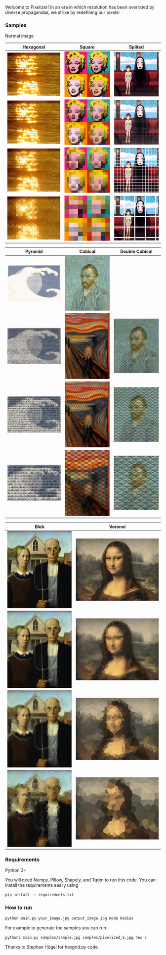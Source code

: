 Welcome to Pixelizer!
In an era in which resolution has been overrated by diverse propagandas, we strike by redefining our pixels!

### Samples
Normal image

Hexagonal             | Square          |       Splited      
:-------------------------:|:-------------------------:|:-------------------------:
![Normal](samples/hex/light.jpg) | ![Normal](samples/sq/monroe.jpg)  |  ![Normal](samples/split/sprited.jpg) 
![R=5](samples/hex/hex_5.jpg) | ![R=30](samples/sq/monroe_30.jpg)  |  ![R=5](samples/split/split_2.jpg)
![R=15](samples/hex/hex_15.jpg) | ![R=20](samples/sq/monroe_20.jpg)  |  ![R=50](samples/split/split_7.jpg) | 
![R=30](samples/hex/hex_30.jpg) | ![R=10](samples/sq/monroe_10.jpg)  |  ![R=200](samples/split/split_23.jpg) | 

Pyramid                   |         Cubical         |   Double Cubical
:-------------------------:|:-------------------------:|:-------------------------:
  | ![Normal](samples/pyramid/wave.jpg) | ![Normal](samples/dcube/gogh.jpg)
 ![R=300](samples/pyramid/wave_30.jpg) | ![R=10](samples/cube/scream_5.jpg) | ![R=15](samples/dcube/gogh_15.jpg)
 ![R=1000](samples/pyramid/wave_50.jpg) | ![R=30](samples/cube/scream_10.jpg) | ![R=30](samples/dcube/gogh_30.jpg)
 ![R=4000](samples/pyramid/wave_80.jpg) | ![R=50](samples/cube/scream_30.jpg) | ![R=50](samples/dcube/gogh_50.jpg)
 
 
Blob                    |   Voronoi    |
:-------------------------:|:-------------------------:|
![Normal](samples/blob/gothic.jpg) | ![Normal](samples/vor/mona.jpg)
![R=5](samples/blob/gothic_5.jpg) | ![R=300](samples/vor/mona_4000.jpg) 
![R=10](samples/blob/gothic_10.jpg) |  ![R=1000](samples/vor/mona_1000.jpg)
![R=20](samples/blob/gothic_20.jpg) | ![R=4000](samples/vor/mona_300.jpg)

### Requirements
Python 3+

You will need Numpy, Pillow, Shapely, and Tqdm to run this code.
You can install the requirements easily using 
```bash
pip install -r requirements.txt
```

### How to run
```bash
python main.py your_image.jpg output_image.jpg mode Radius
```
For example to generate the samples you can run
```bash
python3 main.py samples/sample.jpg samples/pixelized_5.jpg hex 5
```

Thanks to Stephan Hügel for hexgrid.py code.
